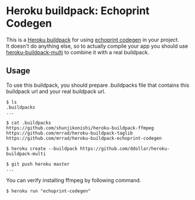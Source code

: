 Heroku buildpack: Echoprint Codegen
=======================

This is a [Heroku buildpack](http://devcenter.heroku.com/articles/buildpacks) for using [echoprint codegen](https://github.com/echonest/echoprint-codegen) in your project.  
It doesn't do anything else, so to actually compile your app you should use [heroku-buildpack-multi](https://github.com/ddollar/heroku-buildpack-multi) to combine it with a real buildpack.

Usage
-----
To use this buildpack, you should prepare .buildpacks file that contains this buildpack url and your real buildpack url.  

    $ ls
    .buildpacks
    ...
    
    $ cat .buildpacks
    https://github.com/shunjikonishi/heroku-buildpack-ffmpeg
    https://github.com/mrrad/heroku-buildpack-taglib
    https://github.com/mrrad/heroku-buildpack-echoprint-codegen

    $ heroku create --buildpack https://github.com/ddollar/heroku-buildpack-multi

    $ git push heroku master
    ...

You can verify installing ffmpeg by following command.

    $ heroku run "echoprint-codegen"


